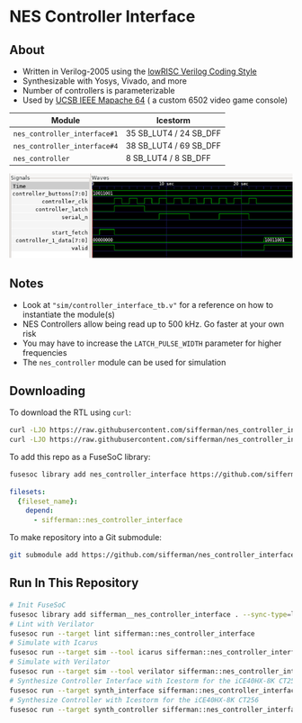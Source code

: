 
# NES Controller Interface

## About

* Written in Verilog-2005 using the [lowRISC Verilog Coding Style](https://github.com/lowRISC/style-guides/blob/master/VerilogCodingStyle.md)
* Synthesizable with Yosys, Vivado, and more
* Number of controllers is parameterizable
* Used by [UCSB IEEE Mapache 64](https://github.com/ucsbieee/mapache64) ( a custom 6502 video game console)

| Module                       | Icestorm               |
|------------------------------|------------------------|
| `nes_controller_interface#1` | 35 SB_LUT4 / 24 SB_DFF |
| `nes_controller_interface#4` | 38 SB_LUT4 / 69 SB_DFF |
|             `nes_controller` |  8 SB_LUT4 / 8 SB_DFF  |

![Demonstration](./docs/demonstration.png)

## Notes

* Look at `"sim/controller_interface_tb.v"` for a reference on how to instantiate the module(s)
* NES Controllers allow being read up to 500 kHz. Go faster at your own risk
* You may have to increase the `LATCH_PULSE_WIDTH` parameter for higher frequencies
* The `nes_controller` module can be used for simulation

## Downloading

To download the RTL using `curl`:

```bash
curl -LJO https://raw.githubusercontent.com/sifferman/nes_controller_interface/main/rtl/nes_controller_interface.v
curl -LJO https://raw.githubusercontent.com/sifferman/nes_controller_interface/main/rtl/nes_controller.v
```

To add this repo as a FuseSoC library:

```bash
fusesoc library add nes_controller_interface https://github.com/sifferman/nes_controller_interface --sync-type=git
```

```yml
filesets:
  {fileset_name}:
    depend:
      - sifferman::nes_controller_interface
```

To make repository into a Git submodule:

```bash
git submodule add https://github.com/sifferman/nes_controller_interface <path/to/destination>
```

## Run In This Repository

```bash
# Init FuseSoC
fusesoc library add sifferman__nes_controller_interface . --sync-type=local
# Lint with Verilator
fusesoc run --target lint sifferman::nes_controller_interface
# Simulate with Icarus
fusesoc run --target sim --tool icarus sifferman::nes_controller_interface
# Simulate with Verilator
fusesoc run --target sim --tool verilator sifferman::nes_controller_interface
# Synthesize Controller Interface with Icestorm for the iCE40HX-8K CT256
fusesoc run --target synth_interface sifferman::nes_controller_interface
# Synthesize Controller with Icestorm for the iCE40HX-8K CT256
fusesoc run --target synth_controller sifferman::nes_controller_interface
```
